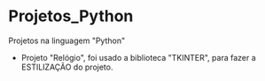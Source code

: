 # Projetos_Python

Projetos na linguagem "Python"

- Projeto "Relógio", foi usado a biblioteca "TKINTER", para fazer a ESTILIZAÇÃO do projeto.
